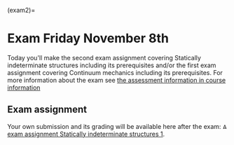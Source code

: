 (exam2)=
# Exam Friday November 8th

Today you'll make the second exam assignment covering Statically indeterminate structures including its prerequisites and/or the first exam assignment covering Continuum mechanics including its prerequisites. For more information about the exam see [the assessment information in course information](exam-general)

## Exam assignment
Your own submission and its grading will be available here after the exam: [<img height="12px" src="../../figures/ANS.svg" alt="ANS"> exam assignment Statically indeterminate structures 1](https://ans.app/universities/1/courses/437261/assignments/1147226/go_to).